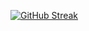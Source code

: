 [![GitHub Streak](https://github-readme-streak-stats.herokuapp.com?user=thezacharytaylor&theme=material-palenight&mode=weekly)](https://git.io/streak-stats)

<!-- /https://github-readme-streak-stats.herokuapp.com/demo/ -->
